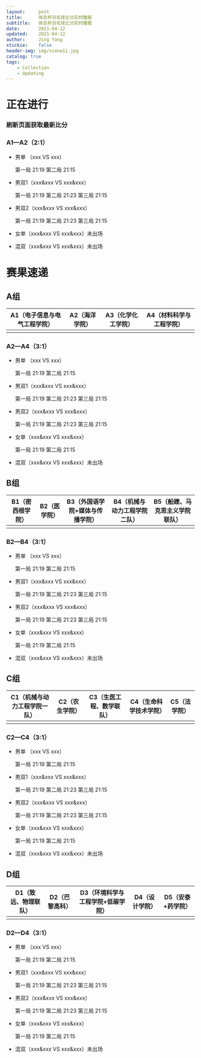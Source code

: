 ```yaml
---
layout:     post
title:      体总杯羽毛球比分实时播报
subtitle:   体总杯羽毛球比分实时播报
date:       2021-04-12
updated:    2021-04-12
author:     Jing Yang
stickie:    false
header-img: img/scene11.jpg
catalog: true
tags:
    - Collection	
    - Updating
---
```


# 正在进行

### 刷新页面获取最新比分

### A1—A2（2:1）

- 男单 （xxx VS xxx）

  第一局 21:19	第二局 21:15

- 男双1（xxx&xxx VS xxx&xxx）

  第一局 21:19	第二局 21:23 第三局 21:15

- 男双2（xxx&xxx VS xxx&xxx）

  第一局 21:19	第二局 21:23 第三局 21:15

- 女单（xxx&xxx VS xxx&xxx）未出场

- 混双（xxx&xxx VS xxx&xxx）未出场

# 赛果速递

## A组

| A1（电子信息与电气工程学院） | A2（海洋学院） | A3（化学化工学院） | A4（材料科学与工程学院） |
| ---------------------------- | -------------- | ------------------ | ------------------------ |
|                              |                |                    |                          |

### A2—A4（3:1）

- 男单 （xxx VS xxx）

  第一局 21:19	第二局 21:15

- 男双1（xxx&xxx VS xxx&xxx）

  第一局 21:19	第二局 21:23 第三局 21:15

- 男双2（xxx&xxx VS xxx&xxx）

  第一局 21:19	第二局 21:23 第三局 21:15

- 女单（xxx&xxx VS xxx&xxx）

  第一局 21:19	第二局 21:15

- 混双（xxx&xxx VS xxx&xxx）未出场

## B组

| B1（密西根学院） | B2（医学院） | B3（外国语学院+媒体与传播学院） | B4（机械与动力工程学院二队） | B5（船建、马克思主义学院联队） |
| ---------------- | ------------ | ------------------------------- | ---------------------------- | ------------------------------ |
|                  |              |                                 |                              |                                |

### B2—B4（3:1）

- 男单 （xxx VS xxx）

  第一局 21:19	第二局 21:15

- 男双1（xxx&xxx VS xxx&xxx）

  第一局 21:19	第二局 21:23 第三局 21:15

- 男双2（xxx&xxx VS xxx&xxx）

  第一局 21:19	第二局 21:23 第三局 21:15

- 女单（xxx&xxx VS xxx&xxx）

  第一局 21:19	第二局 21:15

- 混双（xxx&xxx VS xxx&xxx）未出场

## C组

| C1（机械与动力工程学院一队） | C2（农生学院） | C3（生医工程、数学联队） | C4（生命科学技术学院） | C5（法学院） |
| ---------------------------- | -------------- | ------------------------ | ---------------------- | ------------ |
|                              |                |                          |                        |              |

### C2—C4（3:1）

- 男单 （xxx VS xxx）

  第一局 21:19	第二局 21:15

- 男双1（xxx&xxx VS xxx&xxx）

  第一局 21:19	第二局 21:23 第三局 21:15

- 男双2（xxx&xxx VS xxx&xxx）

  第一局 21:19	第二局 21:23 第三局 21:15

- 女单（xxx&xxx VS xxx&xxx）

  第一局 21:19	第二局 21:15

- 混双（xxx&xxx VS xxx&xxx）未出场

## D组

| D1（致远、物理联队） | D2（巴黎高科） | D3（环境科学与工程学院+低碳学院） | D4（设计学院） | D5（安泰+药学院） |
| -------------------- | -------------- | --------------------------------- | -------------- | ----------------- |
|                      |                |                                   |                |                   |

### D2—D4（3:1）

- 男单 （xxx VS xxx）

  第一局 21:19	第二局 21:15

- 男双1（xxx&xxx VS xxx&xxx）

  第一局 21:19	第二局 21:23 第三局 21:15

- 男双2（xxx&xxx VS xxx&xxx）

  第一局 21:19	第二局 21:23 第三局 21:15

- 女单（xxx&xxx VS xxx&xxx）

  第一局 21:19	第二局 21:15

- 混双（xxx&xxx VS xxx&xxx）未出场



